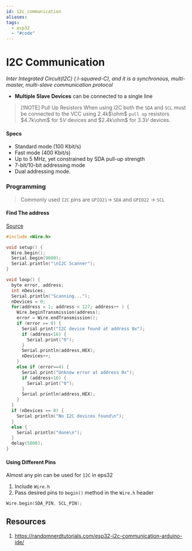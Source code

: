 ```yaml
---
id: i2c_communication
aliases: 
tags:
  - esp32
  - "#code"
---
```


# I2C Communication

_Inter Integrated Circuit(I2C) ( I-squared-C), and it is a synchronous, multi-master, multi-slave communication protocol_

- **Multiple Slave Devices** can be connected to a single line

> [!NOTE] Pull Up Resistors
> When using I2C both the `SDA` and `SCL` must be connected to the VCC using 2.4k$\ohm$ `pull up` resistors
> $4.7k\ohm$ for $5V$ devices and $2.4k\ohm$ for $3.3V$ devices.

#### Specs

- Standard mode (100 Kbit/s)
- Fast mode (400 Kbit/s)
- Up to 5 MHz, yet constrained by SDA pull-up strength
- 7-bit/10-bit addressing mode
- Dual addressing mode.

### Programming

> Commonly used `I2C` pins are `GPIO21`-> `SDA` and `GPIO22` -> `SCL`

#### Find The address

[Source](https://randomnerdtutorials.com/esp32-i2c-communication-arduino-ide/)

```cpp
#include <Wire.h>

void setup() {
  Wire.begin();
  Serial.begin(9600);
  Serial.println("\nI2C Scanner");
}

void loop() {
  byte error, address;
  int nDevices;
  Serial.println("Scanning...");
  nDevices = 0;
  for(address = 1; address < 127; address++ ) {
    Wire.beginTransmission(address);
    error = Wire.endTransmission();
    if (error == 0) {
      Serial.print("I2C device found at address 0x");
      if (address<16) {
        Serial.print("0");
      }
      Serial.println(address,HEX);
      nDevices++;
    }
    else if (error==4) {
      Serial.print("Unknow error at address 0x");
      if (address<16) {
        Serial.print("0");
      }
      Serial.println(address,HEX);
    }
  }
  if (nDevices == 0) {
    Serial.println("No I2C devices found\n");
  }
  else {
    Serial.println("done\n");
  }
  delay(5000);
}
```

#### Using Different Pins

Almost any pin can be used for `I2C` in eps32

1. Include `Wire.h`
2. Pass desired pins to `begin()` method in the `Wire.h` header

```cpp
Wire.begin(SDA_PIN, SCL_PIN);
```

## Resources

1. https://randomnerdtutorials.com/esp32-i2c-communication-arduino-ide/
